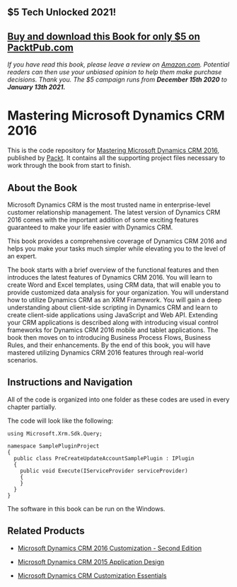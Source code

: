 ## $5 Tech Unlocked 2021!
[Buy and download this Book for only $5 on PacktPub.com](https://www.packtpub.com/product/mastering-microsoft-dynamics-crm-2016/9781786466617)
-----
*If you have read this book, please leave a review on [Amazon.com](https://www.amazon.com/gp/product/1786466619).     Potential readers can then use your unbiased opinion to help them make purchase decisions. Thank you. The $5 campaign         runs from __December 15th 2020__ to __January 13th 2021.__*

# Mastering Microsoft Dynamics CRM 2016
This is the code repository for [Mastering Microsoft Dynamics CRM 2016](https://www.packtpub.com/application-development/mastering-microsoft-dynamics-crm-2016?utm_source=github&utm_medium=repository&utm_campaign=9781787288706), published by [Packt](https://www.packtpub.com/?utm_source=github). It contains all the supporting project files necessary to work through the book from start to finish.
## About the Book
Microsoft Dynamics CRM is the most trusted name in enterprise-level customer relationship management. The latest version of Dynamics CRM 2016 comes with the important addition of some exciting features guaranteed to make your life easier with Dynamics CRM.

This book provides a comprehensive coverage of Dynamics CRM 2016 and helps you make your tasks much simpler while elevating you to the level of an expert.

The book starts with a brief overview of the functional features and then introduces the latest features of Dynamics CRM 2016. You will learn to create Word and Excel templates, using CRM data, that will enable you to provide customized data analysis for your organization. You will understand how to utilize Dynamics CRM as an XRM Framework. You will gain a deep understanding about client-side scripting in Dynamics CRM and learn to create client-side applications using JavaScript and Web API. Extending your CRM applications is described along with introducing visual control frameworks for Dynamics CRM 2016 mobile and tablet applications. The book then moves on to introducing Business Process Flows, Business Rules, and their enhancements. By the end of this book, you will have mastered utilizing Dynamics CRM 2016 features through real-world scenarios.

## Instructions and Navigation
All of the code is organized into one folder as these codes are used in every chapter partially.

The code will look like the following:
```
using Microsoft.Xrm.Sdk.Query; 

namespace SamplePluginProject 
{ 
  public class PreCreateUpdateAccountSamplePlugin : IPlugin 
  { 
    public void Execute(IServiceProvider serviceProvider) 
    { 
    } 
  } 
} 

```

The software in this book can be run on the Windows.

## Related Products
* [Microsoft Dynamics CRM 2016 Customization - Second Edition](https://www.packtpub.com/application-development/microsoft-dynamics-crm-2016-customization-second-edition?utm_source=github&utm_medium=repository&utm_campaign=9781783282258)

* [Microsoft Dynamics CRM 2015 Application Design](https://www.packtpub.com/big-data-and-business-intelligence/microsoft-dynamics-crm-2015-application-design?utm_source=github&utm_medium=repository&utm_campaign=9781788474993)

* [Microsoft Dynamics CRM Customization Essentials](https://www.packtpub.com/application-development/microsoft-dynamics-crm-customization-essentials?utm_source=github&utm_medium=repository&utm_campaign=9781786463593)

